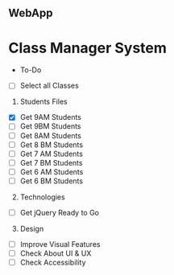 ## WebApp
# Class Manager System
- To-Do

- [ ] Select all Classes
1. Students Files
- [x] Get 9AM Students
- [ ] Get 9BM Students
- [ ] Get 8AM Students
- [ ] Get 8 BM Students
- [ ] Get 7 AM Students
- [ ] Get 7 BM Students
- [ ] Get 6 AM Students
- [ ] Get 6 BM Students
2. Technologies
- [ ] Get jQuery Ready to Go

3. Design

- [ ] Improve Visual Features
- [ ] Check About UI & UX
- [ ] Check Accessibility
